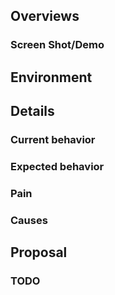 
## Overviews

### Screen Shot/Demo

## Environment

## Details

### Current behavior

### Expected behavior

### Pain

### Causes

## Proposal

### TODO
